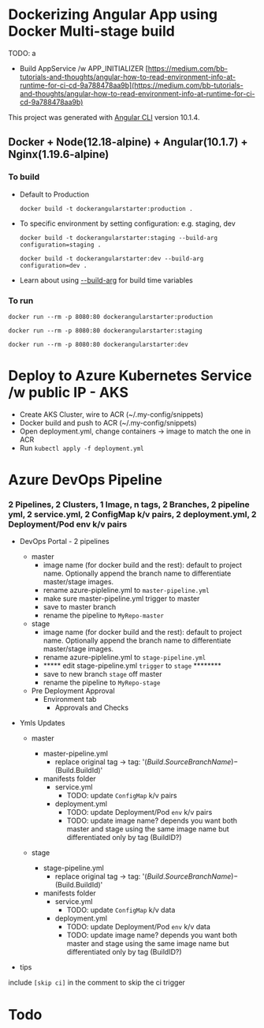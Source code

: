 # Dockerizing Angular App using Docker Multi-stage build

TODO: a
- Build AppService /w APP_INITIALIZER
[https://medium.com/bb-tutorials-and-thoughts/angular-how-to-read-environment-info-at-runtime-for-ci-cd-9a788478aa9b](https://medium.com/bb-tutorials-and-thoughts/angular-how-to-read-environment-info-at-runtime-for-ci-cd-9a788478aa9b)

This project was generated with [Angular CLI](https://github.com/angular/angular-cli) version 10.1.4.

## Docker + Node(12.18-alpine) + Angular(10.1.7) + Nginx(1.19.6-alpine)

### To build

- Default to Production
    ```
    docker build -t dockerangularstarter:production .
    ```

- To specific environment by setting configuration: e.g. staging, dev
    ```
    docker build -t dockerangularstarter:staging --build-arg configuration=staging .
    ```
    ```
    docker build -t dockerangularstarter:dev --build-arg configuration=dev .
    ```
- Learn about using [--build-arg](https://docs.docker.com/engine/reference/commandline/build/#set-build-time-variables---build-arg)  for build time variables

### To run

  ```
  docker run --rm -p 8080:80 dockerangularstarter:production
  ```
  ```
  docker run --rm -p 8080:80 dockerangularstarter:staging
  ```
  ```
  docker run --rm -p 8080:80 dockerangularstarter:dev
  ```

# Deploy to Azure Kubernetes Service /w public IP - AKS

- Create AKS Cluster, wire to ACR (~/.my-config/snippets)
- Docker build and push to ACR (~/.my-config/snippets)
- Open deployment.yml, change containers -> image to match the one in ACR
- Run `kubectl apply -f deployment.yml`

# Azure DevOps Pipeline
### 2 Pipelines, 2 Clusters, 1 Image, n tags, 2 Branches, 2 pipeline yml, 2 service.yml, 2 ConfigMap k/v pairs, 2 deployment.yml, 2 Deployment/Pod env k/v pairs
- DevOps Portal - 2 pipelines
  - master
    - image name (for docker build and the rest): default to project name. Optionally append the branch name to differentiate master/stage images.
    - rename azure-pipleline.yml to `master-pipeline.yml`
    - make sure master-pipeline.yml trigger to master 
    - save to master branch
    - rename the pipeline to `MyRepo-master`
  - stage
    - image name (for docker build and the rest): default to project name. Optionally append the branch name to differentiate master/stage images.
    - rename azure-pipleline.yml to `stage-pipeline.yml`
    - ***** edit stage-pipeline.yml `trigger` to `stage` ********
    - save to new branch `stage` off master
    - rename the pipeline to `MyRepo-stage`
  - Pre Deployment Approval
    - Environment tab
      - Approvals and Checks

- Ymls Updates
  - master
    - master-pipeline.yml
      - replace original tag -> tag: '$(Build.SourceBranchName)-$(Build.BuildId)'
    - manifests folder
      - service.yml
        - TODO: update `ConfigMap` k/v pairs
      - deployment.yml
        - TODO: update Deployment/Pod `env` k/v pairs
        - TODO: update image name? depends you want both master and stage using the same image name but differentiated only by tag (BuildID?)

  - stage
    - stage-pipeline.yml
      - replace original tag -> tag: '$(Build.SourceBranchName)-$(Build.BuildId)'
    - manifests folder
      - service.yml
        - TODO: update `ConfigMap` k/v data
      - deployment.yml
        - TODO: update Deployment/Pod `env` k/v data
        - TODO: update image name? depends you want both master and stage using the same image name but differentiated only by tag (BuildID?)


- tips

include `[skip ci]` in the comment to skip the ci trigger

# Todo   



